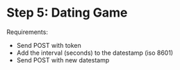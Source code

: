 # Step 5: Dating Game
Requirements:
- Send POST with token
- Add the interval (seconds) to the datestamp (iso 8601)
- Send POST with new datestamp
